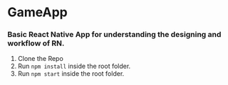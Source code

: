 # GameApp

### Basic React Native App for understanding the designing and workflow of RN.

1. Clone the Repo
2. Run ```npm install``` inside the root folder.
3. Run ```npm start``` inside the root folder.
